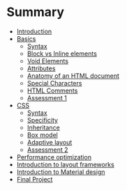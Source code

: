 # Summary

* [Introduction](README.md)
* [Basics](01_basics/_basics.md)
   * [Syntax](01_basics/01_syntax.md)
   * [Block vs Inline elements](01_basics/02_block_vs_inline_elements.md)
   * [Void Elements](01_basics/03_void_elements.md)
   * [Attributes](01_basics/04_attributes.md)
   * [Anatomy of an HTML document](01_basics/05_anatomy_of_an_html_document.md)
   * [Special Characters](01_basics/06_special_characters.md)
   * [HTML Comments](01_basics/07_html_comments.md)
   * [Assessment 1](01_basics/assessment_1.md)
* [CSS](02_css/_css.md)
  * [Syntax](02_css/01_syntax.md)
  * [Specificity](02_css/02_specificity.md)
  * [Inheritance](02_css/03_inheritance.md)
  * [Box model](02_css/04_box_model.md)
  * [Adaptive layout](02_css/06_adaptive_layout.md)
  * [Assessment 2](02_css/assessment_2.md)
* [Performance optimization]()
* [Introduction to layout frameworks]()
* [Introduction to Material design]()
* [Final Project]()
